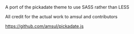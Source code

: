 A port of the pickadate theme to use SASS rather than LESS

All credit for the actual work to amsul and contributors

https://github.com/amsul/pickadate.js